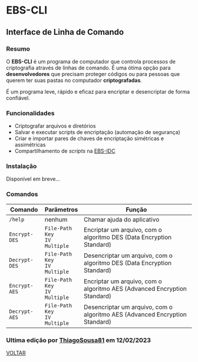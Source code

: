 # EBS-CLI
## Interface de Linha de Comando
### Resumo
O <strong>EBS-CLI</strong> é um programa de computador que controla processos de criptografia através de linhas de comando. É uma ótima opção para <strong>desenvolvedores</strong> que precisam proteger códigos ou para pessoas que querem ter suas pastas no computador <strong>criptografadas</strong>.

É um programa leve, rápido e eficaz para encriptar e desencriptar de forma confiável.

### Funcionalidades
- Criptografar arquivos e diretórios
- Salvar e executar scripts de encriptação (automação de segurança)
- Criar e importar pares de chaves de encriptação simétricas e assimétricas
- Compartilhamento de <i>scripts</i> na [EBS-IDC](https://github.com/EBS-Security-Systems/EBS-Docs/blob/main/docs/EBS-IDC.md)

### Instalação
Disponível em breve...

### Comandos
| Comando | Parâmetros | Função |
| --- | --- | --- |
| <code>/help</code> | nenhum | Chamar ajuda do aplicativo |
| <code>Encrypt-DES</code> | <code>File-Path</code><br><code>Key</code><br><code>IV</code><br><code>Multiple</code> | Encriptar um arquivo, com o algoritmo DES (Data Encryption Standard) | 
| <code>Decrypt-DES</code> | <code>File-Path</code><br><code>Key</code><br><code>IV</code><br><code>Multiple</code> | Desencriptar um arquivo, com o algoritmo DES (Data Encryption Standard) | 
| <code>Encrypt-AES</code> | <code>File-Path</code><br><code>Key</code><br><code>IV</code><br><code>Multiple</code> | Encriptar um arquivo, com o algoritmo AES (Advanced Encryption Standard) | 
| <code>Decrypt-AES</code> | <code>File-Path</code><br><code>Key</code><br><code>IV</code><br><code>Multiple</code> | Desencriptar um arquivo, com o algoritmo AES (Advanced Encryption Standard) |

### Ultima edição por [ThiagoSousa81](https://github.com/ThiagoSousa81/) em 12/02/2023

[VOLTAR](https://github.com/EBS-Security-Systems/EBS-Docs#readme)
